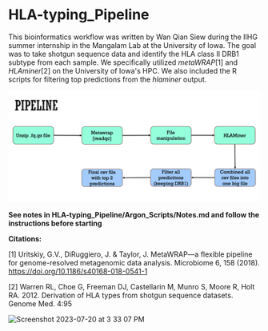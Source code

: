 # HLA-typing_Pipeline

This bioinformatics workflow was written by Wan Qian Siew during the IIHG summer internship in the Mangalam Lab at the University of Iowa. The goal was to take shotgun sequence data and identify the HLA class II DRB1 subtype from each sample. We specifically utilized _metaWRAP_[1] and _HLAminer_[2] on the University of Iowa's HPC. We also included the R scripts for filtering top predictions from the _hlaminer_ output.

![alt text](http://github.com/WQ0829/HLA-typing_Pipeline/blob/main/Argon_Scripts/Screenshot%202023-07-20%20at%203.33.07%20PM.png?raw=true)

**See notes in HLA-typing_Pipeline/Argon_Scripts/Notes.md and follow the instructions before starting**




**Citations:**

[1] Uritskiy, G.V., DiRuggiero, J. & Taylor, J. MetaWRAP—a flexible pipeline for genome-resolved metagenomic data analysis. Microbiome 6, 158 (2018). https://doi.org/10.1186/s40168-018-0541-1

[2] Warren RL, Choe G, Freeman DJ, Castellarin M, Munro S, Moore R, Holt 
RA.  2012. Derivation of HLA types from shotgun sequence datasets. 
Genome Med. 4:95


<img width="1421" alt="Screenshot 2023-07-20 at 3 33 07 PM" src="https://github.com/WQ0829/HLA-typing_Pipeline/assets/136344785/45be87e5-d977-45b3-abf4-012f79973a23">
